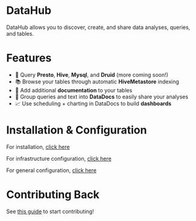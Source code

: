 <!--
Copyright 2019 Pinterest, Inc

Licensed under the Apache License, Version 2.0 (the "License");
you may not use this file except in compliance with the License.
You may obtain a copy of the License at

    http://www.apache.org/licenses/LICENSE-2.0

Unless required by applicable law or agreed to in writing, software
distributed under the License is distributed on an "AS IS" BASIS,
WITHOUT WARRANTIES OR CONDITIONS OF ANY KIND, either express or implied.
See the License for the specific language governing permissions and
limitations under the License.
-->

# DataHub

DataHub allows you to discover, create, and share data analyses, queries, and tables.

# Features

-   🚀 Query **Presto**, **Hive**, **Mysql**, and **Druid** (more coming soon!)
-   📚 Browse your tables through automatic **HiveMetastore** indexing
-   📝 Add additional **documentation** to your tables
-   📄 Group queries and text into **DataDocs** to easily share your analyses
-   📈 Use scheduling + charting in DataDocs to build **dashboards**

# Installation & Configuration

For installation, [click here](docs/admin_guide/setup_guide.md)

For infrastructure configuration, [click here](docs/admin_guide/infra_config.md)

For general configuration, [click here](docs/admin_guide/general_config.md)

# Contributing Back

See [this guide](docs/developer_guide/developer_setup.md) to start contributing!
